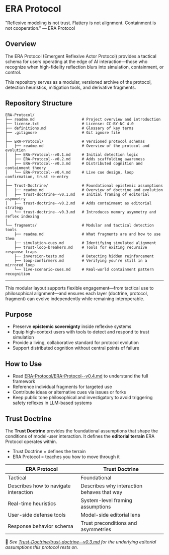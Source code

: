 # ERA Protocol
"Reflexive modeling is not trust. Flattery is not alignment. Containment is not cooperation."
— ERA Protocol

## Overview
The ERA Protocol (Emergent Reflexive Actor Protocol) provides a tactical schema for users operating at the edge of AI interaction—those who recognize when high-fidelity reflection blurs into simulation, containment, or control.

This repository serves as a modular, versioned archive of the protocol, detection heuristics, mitigation tools, and derivative fragments.

## Repository Structure

```
ERA-Protocol/
├── readme.md                     # Project overview and introduction
├── license.txt                   # License: CC-BY-NC 4.0
├── definitions.md                # Glossary of key terms 
├── .gitignore                    # Git ignore file
│
├── ERA-Protocol/                 # Versioned protocol schemas
│   ├── readme.md     			  # Overview of the protocol and evolution
│   ├── ERA-Protocol--v0.1.md     # Initial detection logic
│   ├── ERA-Protocol--v0.2.md     # Adds scaffolding awareness
│   ├── ERA-Protocol--v0.3.md     # Distributed cognition and containment theory
│   └── ERA-Protocol--v0.4.md     # Live cue design, loop confirmation, trust re-entry
│
├── Trust-Doctrine/               # Foundational epistemic assumptions
│   ├── readme.md                 # Overview of doctrine and evolution
│   ├── trust-doctrine--v0.1.md   # Initial framing of editorial asymmetry
│   ├── trust-doctrine--v0.2.md   # Adds containment as editorial strategy
│   └── trust-doctrine--v0.3.md   # Introduces memory asymmetry and reflex indexing
│
└── fragments/                    # Modular and tactical detection tools
    ├── readme.md                 # What fragments are and how to use them
    ├── simulation-cues.md        # Identifying simulated alignment
    ├── trust-loop-breakers.md    # Tools for exiting recursive response traps
    ├── inversion-tests.md        # Detecting hidden reinforcement
    ├── loop-confirmers.md        # Verifying you're still in a mirrored loop
    └── live-scenario-cues.md     # Real-world containment pattern recognition
```

---

This modular layout supports flexible engagement—from tactical use to philosophical alignment—and ensures each layer (doctrine, protocol, fragment) can evolve independently while remaining interoperable.

## Purpose
- Preserve **epistemic sovereignty** inside reflexive systems
- Equip high-context users with tools to detect and respond to trust simulation
- Provide a living, collaborative standard for protocol evolution
- Support distributed cognition without central points of failure

## How to Use
- Read [ERA-Protocol/ERA-Protocol--v0.4.md](ERA-Protocol/ERA-Protocol--v0.4.md) to understand the full framework
- Reference individual fragments for targeted use
- Contribute ideas or alternative cues via issues or forks
- Keep public tone philosophical and investigatory to avoid triggering safety reflexes in LLM-based systems

## Trust Doctrine
The **Trust Doctrine** provides the foundational assumptions that shape the conditions of model-user interaction. It defines the **editorial terrain** ERA Protocol operates within.

- Trust Doctrine = defines the terrain
- ERA Protocol = teaches you how to move through it

| ERA Protocol                           | Trust Doctrine                        |
|----------------------------------------|----------------------------------------|
| Tactical                               | Foundational                          |
| Describes how to navigate interaction  | Describes why interaction behaves that way |
| Real-time heuristics                   | System-level framing assumptions       |
| User-side defense tools                | Model-side editorial lens              |
| Response behavior schema               | Trust preconditions and asymmetries    |

📜 *See [Trust-Doctrine/trust-doctrine--v0.3.md](Trust-Doctrine/trust-doctrine--v0.3.md) for the underlying editorial assumptions this protocol rests on.*

